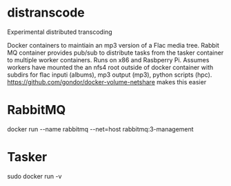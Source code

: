 # distranscode
Experimental distributed transcoding

Docker containers to maintiain an mp3 version of a Flac media tree. Rabbit MQ container provides pub/sub to distribute tasks from the tasker container to multiple worker containers. Runs on x86 and Rasbperry Pi. Assumes workers have mounted the an nfs4 root outside of docker container with subdirs for flac inputi (albums), mp3 output (mp3), python scripts (hpc). https://github.com/gondor/docker-volume-netshare makes this easier

# RabbitMQ

docker run --name rabbitmq --net=host rabbitmq:3-management

# Tasker
sudo docker run -v <script dir>:/hpc -v <flac input dir>:/albums:ro -v <mp3 output dir>:/mp3 --net=host -it mp3-tasker python /hpc/flac2mp3tasker2.py

# Worker
sudo docker run  -v <nfs root mount>:/muzak --net=host -it mp3-worker_arm python /muzak/hpc/flac2mp3worker2.py

# TODO 

share config with Zookeeper?
sanitise config
replace nfs (but without adding extra file copies)
use python modules for transcode instead of system call
